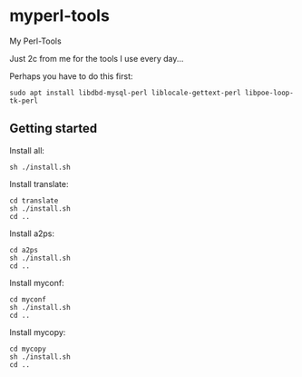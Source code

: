 # myperl-tools
My Perl-Tools

Just 2c from me for the tools I use every day...

Perhaps you have to do this first:

```
sudo apt install libdbd-mysql-perl liblocale-gettext-perl libpoe-loop-tk-perl
```

## Getting started

Install all:

```
sh ./install.sh
```

Install translate:

```
cd translate
sh ./install.sh
cd ..
```

Install a2ps:

```
cd a2ps
sh ./install.sh
cd ..
```

Install myconf:

```
cd myconf
sh ./install.sh
cd ..
```

Install mycopy:

```
cd mycopy
sh ./install.sh
cd ..
```
